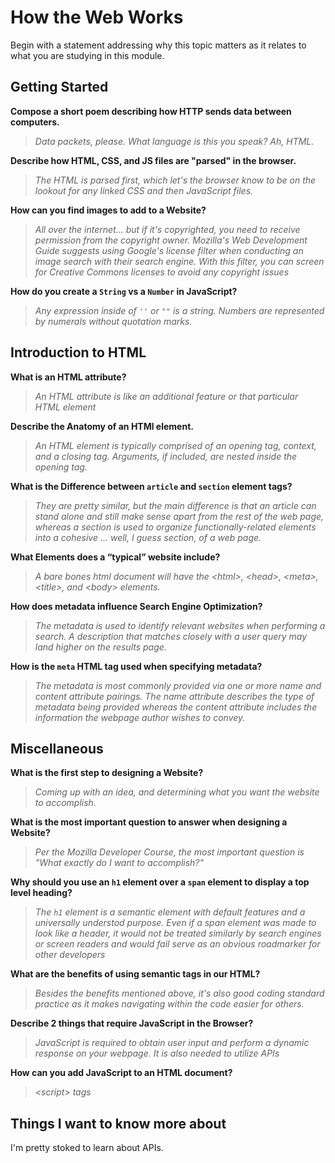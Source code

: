 # How the Web Works

Begin with a statement addressing why this topic matters as it relates to what you are studying in this module.

## Getting Started

**Compose a short poem describing how HTTP sends data between computers.**

>*Data packets, please.*
*What language is this you speak?*
*Ah, HTML.*

**Describe how HTML, CSS, and JS files are "parsed" in the browser.**

>*The HTML is parsed first, which let's the browser know to be on the lookout for any linked CSS and then JavaScript files.*

**How can you find images to add to a Website?**

>*All over the internet... but if it's copyrighted, you need to receive permission from the copyright owner. Mozilla's Web Development Guide suggests using Google's license filter when conducting an image search with their search engine. With this filter, you can screen for Creative Commons licenses to avoid any copyright issues*

**How do you create a `String` vs a `Number` in JavaScript?**

>*Any expression inside of `''` or `""` is a string. Numbers are represented by numerals without quotation marks.*

## Introduction to HTML

**What is an HTML attribute?**

>*An HTML attribute is like an additional feature or that particular HTML element*

**Describe the Anatomy of an HTMl element.**

>*An HTML element is typically comprised of an opening tag, context, and a closing tag. Arguments, if included, are nested inside the opening tag.*

**What is the Difference between `article` and `section` element tags?**

>*They are pretty similar, but the main difference is that an article can stand alone and still make sense apart from the rest of the web page, whereas a section is used to organize functionally-related elements into a cohesive ... well, I guess section, of a web page.*

**What Elements does a “typical” website include?**

>*A bare bones html document will have the \<html>, \<head>, \<meta>, \<title>, and \<body> elements.*

**How does metadata influence Search Engine Optimization?**

>*The metadata is used to identify relevant websites when performing a search. A description that matches closely with a user query may land higher on the results page.*

**How is the `meta` HTML tag used when specifying metadata?**

>*The metadata is most commonly provided via one or more name and content attribute pairings. The name attribute describes the type of metadata being provided whereas the content attribute includes the information the webpage author wishes to convey.*

## Miscellaneous

**What is the first step to designing a Website?**

>*Coming up with an idea, and determining what you want the website to accomplish.*

**What is the most important question to answer when designing a Website?**

>*Per the Mozilla Developer Course, the most important question is "What exactly do I want to accomplish?"*

**Why should you use an `h1` element over a `span` element to display a top level heading?**

>*The `h1` element is a semantic element with default features and a universally understod purpose. Even if a span element was made to look like a header, it would not be treated similarly by search engines or screen readers and would fail serve as an obvious roadmarker for other developers*

**What are the benefits of using semantic tags in our HTML?**

>*Besides the benefits mentioned above, it's also good coding standard practice as it makes navigating within the code easier for others.*

**Describe 2 things that require JavaScript in the Browser?**

>*JavaScript is required to obtain user input and perform a dynamic response on your webpage. It is also needed to utilize APIs*

**How can you add JavaScript to an HTML document?**

>*\<script> tags*

## Things I want to know more about

I'm pretty stoked to learn about APIs.
